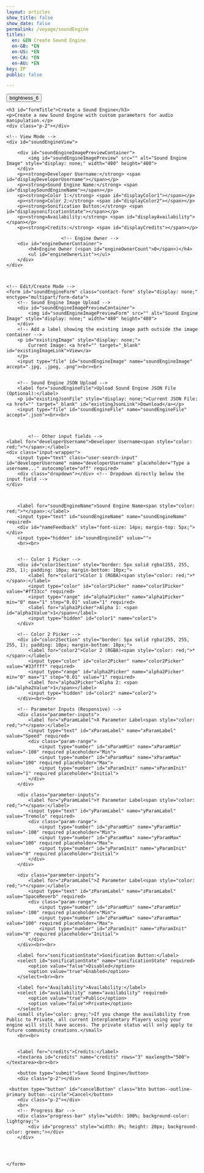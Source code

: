 ```yaml
---
layout: articles
show_title: false
show_date: false
permalink: /voyage/soundEngine
titles:
  en: &EN Create Sound Engine
  en-GB: *EN
  en-US: *EN
  en-CA: *EN
  en-AU: *EN
key: IP
public: false

---
```


<!-- Sound Engine Form Container -->
<div class="form-container">
    <div class="button-container">
        <div class="back-button-container">
            <a href="/voyage" title="Back to Voyage">
                <button id="backButton" class="btn button--outline-primary button--circle">
                    <span class="material-symbols-outlined">brightness_6</span>
                </button>
            </a>
        </div>
        <div class="edit-button-container">
            <button id="editButton" class="btn button--outline-primary button--circle" title="Edit Sound Engine" style="display: none;">
                <span class="material-symbols-outlined">edit</span> 
            </button>
        </div>
    </div>


    <h3 id="formTitle">Create a Sound Engine</h3>
    <p>Create a new Sound Engine with custom parameters for audio manipulation.</p>
    <div class="p-2"></div>

    <!-- View Mode -->
    <div id="soundEngineView">

        <div id="soundEngineImagePreviewContainer">
            <img id="soundEngineImagePreview" src="" alt="Sound Engine Image" style="display: none;" width="480" height="480">
        </div>
        <p><strong>Developer Username:</strong> <span id="displayDeveloperUsername"></span></p>
        <p><strong>Sound Engine Name:</strong> <span id="displaySoundEngineName"></span></p>
        <p><strong>Color 1:</strong> <span id="displayColor1"></span></p>
        <p><strong>Color 2:</strong> <span id="displayColor2"></span></p>
        <p><strong>Sonification Button:</strong> <span id="displaysonificationState"></span></p>
        <p><strong>Availability:</strong> <span id="displayAvailability"></span></p>
        <p><strong>Credits:</strong> <span id="displayCredits"></span></p>

                        <!-- Engine Owner -->
        <div id="engineOwnerContainer">
            <h4>Engine Owner (<span id="engineOwnerCount">0</span>)</h4>
            <ul id="engineOwnerList"></ul>
        </div>
    </div>



    <!-- Edit/Create Mode -->
    <form id="soundEngineForm" class="contact-form" style="display: none;" enctype="multipart/form-data">
        <!-- Sound Engine Image Upload -->
        <div id="soundEngineImagePreviewContainer">
            <img id="soundEngineImagePreviewForm" src="" alt="Sound Engine Image" style="display: none;" width="480" height="480">
        </div>
        <!-- Add a label showing the existing image path outside the image container -->
        <p id="existingImage" style="display: none;">
            Current Image: <a href="" target="_blank" id="existingImageLink">View</a>
        </p>
        <input type="file" id="soundEngineImage" name="soundEngineImage" accept=".jpg, .jpeg, .png"><br><br>


        <!-- Sound Engine JSON Upload -->
        <label for="soundEngineFile">Upload Sound Engine JSON File (Optional):</label>
        <p id="existingJsonFile" style="display: none;">Current JSON File: <a href="" target="_blank" id="existingJsonLink">Download</a></p>
        <input type="file" id="soundEngineFile" name="soundEngineFile" accept=".json"><br><br>



            <!-- Other input fields -->
    <label for="developerUsername">Developer Username<span style="color: red;">*</span>:</label>
    <div class="input-wrapper">
        <input type="text" class="user-search-input" id="developerUsername" name="developerUsername" placeholder="Type a username..." autocomplete="off" required>
        <div class="dropdown"></div> <!-- Dropdown directly below the input field -->
    </div>



        <label for="soundEngineName">Sound Engine Name<span style="color: red;">*</span>:</label>
        <input type="text" id="soundEngineName" name="soundEngineName" required>
        <div id="nameFeedback" style="font-size: 14px; margin-top: 5px;"></div>
        <input type="hidden" id="soundEngineId" value="">
        <br><br>
        

        <!-- Color 1 Picker -->
        <div id="color1Section" style="border: 5px solid rgba(255, 255, 255, 1); padding: 10px; margin-bottom: 10px;">
            <label for="color1">Color 1 (RGBA)<span style="color: red;">*</span>:</label>
            <input type="color" id="color1Picker" name="color1Picker" value="#ff33cc" required>
            <input type="range" id="alpha1Picker" name="alpha1Picker" min="0" max="1" step="0.01" value="1" required>
            <label for="alpha1Picker">Alpha 1: <span id="alpha1Value">1</span></label>
            <input type="hidden" id="color1" name="color1">
        </div>

        <!-- Color 2 Picker -->
        <div id="color2Section" style="border: 5px solid rgba(255, 255, 255, 1); padding: 10px; margin-bottom: 10px;">
            <label for="color2">Color 2 (RGBA)<span style="color: red;">*</span>:</label>
            <input type="color" id="color2Picker" name="color2Picker" value="#33ffff" required>
            <input type="range" id="alpha2Picker" name="alpha2Picker" min="0" max="1" step="0.01" value="1" required>
            <label for="alpha2Picker">Alpha 2: <span id="alpha2Value">1</span></label>
            <input type="hidden" id="color2" name="color2">
        </div><br><br>

        <!-- Parameter Inputs (Responsive) -->
        <div class="parameter-inputs">
            <label for="xParamLabel">X Parameter Label<span style="color: red;">*</span>:</label>
            <input type="text" id="xParamLabel" name="xParamLabel" value="Speed" required>
            <div class="param-range">
                <input type="number" id="xParamMin" name="xParamMin" value="-100" required placeholder="Min">
                <input type="number" id="xParamMax" name="xParamMax" value="100" required placeholder="Max">
                <input type="number" id="xParamInit" name="xParamInit" value="1" required placeholder="Initial">
            </div>
        </div>

        <div class="parameter-inputs">
            <label for="yParamLabel">Y Parameter Label<span style="color: red;">*</span>:</label>
            <input type="text" id="yParamLabel" name="yParamLabel" value="Tremolo" required>
            <div class="param-range">
                <input type="number" id="yParamMin" name="yParamMin" value="-100" required placeholder="Min">
                <input type="number" id="yParamMax" name="yParamMax" value="100" required placeholder="Max">
                <input type="number" id="yParamInit" name="yParamInit" value="0" required placeholder="Initial">
            </div>
        </div>

        <div class="parameter-inputs">
            <label for="zParamLabel">Z Parameter Label<span style="color: red;">*</span>:</label>
            <input type="text" id="zParamLabel" name="zParamLabel" value="SpaceReverb" required>
            <div class="param-range">
                <input type="number" id="zParamMin" name="zParamMin" value="-100" required placeholder="Min">
                <input type="number" id="zParamMax" name="zParamMax" value="100" required placeholder="Max">
                <input type="number" id="zParamInit" name="zParamInit" value="0" required placeholder="Initial">
            </div>
        </div><br><br>        

        <label for="sonificationState">Sonification Button:</label>
        <select id="sonificationState" name="sonificationState" required>
            <option value="false">Disabled</option>
            <option value="true">Enabled</option>
        </select><br><br>

        <label for="Availability">Availability:</label>
        <select id="availability" name="availability" required>
            <option value="true">Public</option>
            <option value="false">Private</option>
        </select>
        <small style="color: grey;">If you change the availability from Public to Private, all current Interplanetary Players using your engine will still have access. The private status will only apply to future community creations.</small>
        <br><br>
         

        <label for="credits">Credits:</label>
        <textarea id="credits" name="credits" rows="3" maxlength="500"></textarea><br><br>

        <button type="submit">Save Sound Engine</button>
        <div class="p-2"></div>

     <button type="button" id="cancelButton" class="btn button--outline-primary button--circle">Cancel</button>
        <div class="p-2"></div>
        <br>
        <!-- Progress Bar -->
        <div class="progress-bar" style="width: 100%; background-color: lightgray;">
            <div id="progress" style="width: 0%; height: 20px; background-color: green;"></div>
        </div>
        
   


    </form>
</div>

<!-- Toast Container for Notifications -->
<div id="toastContainer" style="position: fixed; top: 20px; right: 20px; z-index: 1000;"></div>

<script>


document.addEventListener('DOMContentLoaded', function() {
    const userId = localStorage.getItem('userId'); 
    if (!userId) {
        document.getElementById('messageDisplay').innerText = 'No logged-in user found. Please log in first.';
        document.getElementById('messageDisplay').style.color = 'red';
        window.location.href = '/login';
        return;
    }

    let isEditMode = false;
    let currentSoundEngineId = null;
    let isOwner = false;

    const formTitle = document.getElementById('formTitle');
    const soundEngineView = document.getElementById('soundEngineView');
    const soundEngineForm = document.getElementById('soundEngineForm');
    let editButton = document.getElementById('editButton');
    const backButton = document.getElementById('backButton');
    const cancelButton = document.getElementById('cancelButton');

    const soundEngineFileInput = document.getElementById('soundEngineFile');
    const soundEngineImageInput = document.getElementById('soundEngineImage');
    const soundEngineImagePreview = document.getElementById('soundEngineImagePreview');
    const soundEngineImagePreviewForm = document.getElementById('soundEngineImagePreviewForm');

    const color1Picker = document.getElementById('color1Picker');
    const color2Picker = document.getElementById('color2Picker');
    const alpha1Picker = document.getElementById('alpha1Picker');
    const alpha2Picker = document.getElementById('alpha2Picker');
    const color1Section = document.getElementById('color1Section');
    const color2Section = document.getElementById('color2Section');

    const color1Input = document.getElementById('color1');
    const color2Input = document.getElementById('color2');
    const alpha1Value = document.getElementById('alpha1Value');
    const alpha2Value = document.getElementById('alpha2Value');

    const urlParams = new URLSearchParams(window.location.search);
    const mode = urlParams.get('mode');
    currentSoundEngineId = urlParams.get('id');

    // Function to convert Hex to RGBA
    function hexToRgba(hex, alpha = 1) {
        let r = 0, g = 0, b = 0;
        if (hex.length === 7) {
            r = parseInt(hex.slice(1, 3), 16);
            g = parseInt(hex.slice(3, 5), 16);
            b = parseInt(hex.slice(5, 7), 16);
        }
        return `rgba(${r},${g},${b},${alpha})`;
    }

    // Update the border color of the Color 1 section
    function updateBorderColor() {
        const rgbaColor = hexToRgba(color1Picker.value, alpha1Picker.value);
        color1Section.style.borderColor = rgbaColor;
        color1Input.value = rgbaColor;
        alpha1Value.innerText = alpha1Picker.value;
    }

    function updateBorderColor2() {
        const rgbaColor = hexToRgba(color2Picker.value, alpha2Picker.value);
        color2Section.style.borderColor = rgbaColor;
        color2Input.value = rgbaColor;
        alpha2Value.innerText = alpha2Picker.value;
    }

    // Event listeners for color pickers
    color1Picker.addEventListener('input', updateBorderColor);
    alpha1Picker.addEventListener('input', updateBorderColor);
    color2Picker.addEventListener('input', updateBorderColor2);
    alpha2Picker.addEventListener('input', updateBorderColor2);

    // Initial call to set border color
    updateBorderColor();
    updateBorderColor2();

// Handle mode logic and load sound engine details
if (!currentSoundEngineId || mode === 'create') {
    formTitle.innerText = 'Create a Sound Engine';
    toggleViewMode(true); // Show the form for creation
    isEditMode = true; // Ensure that we are in edit mode for creation
} else if (mode === 'edit' && currentSoundEngineId) {
    formTitle.innerText = 'Edit Sound Engine';
    isEditMode = true;
    loadSoundEngineDetails(currentSoundEngineId);
    toggleViewMode(true); // Show the form for editing
} else if (mode === 'soundEngine' && currentSoundEngineId) {
    formTitle.innerText = 'Sound Engine Details';
    loadSoundEngineDetails(currentSoundEngineId);
    toggleViewMode(false); // Ensure we are in view mode
}

editButton.addEventListener('click', function() {

                    console.log('is CLICKED.');

    // Toggle the mode directly based on `isEditMode`
    if (isEditMode) {
        // If already in edit mode, revert changes like pressing cancel
        loadSoundEngineDetails(currentSoundEngineId);
        toggleViewMode(false);
                console.log('is edit mode FALSEEEE.');

    } else {
        // If not in edit mode, switch to edit mode
        toggleViewMode(true);
                console.log('is edit mode  TRUEEE.');

    }
    // Toggle the edit mode state
    isEditMode = !isEditMode;
});


    cancelButton.addEventListener('click', function() {
        if (isEditMode) {
            loadSoundEngineDetails(currentSoundEngineId);
            toggleViewMode(false);
            isEditMode = false; 
        } else {
            soundEngineForm.reset();
            soundEngineImagePreviewForm.src = '';
            soundEngineImagePreviewForm.style.display = 'none';
            toggleViewMode(false);
            isEditMode = false; 
        }
    });

    backButton.addEventListener('click', function() {
        window.location.href = '/voyage';
    });

    // Image preview functionality
    soundEngineImageInput.addEventListener('change', function(event) {
        const file = event.target.files[0];
        if (file) {
            const reader = new FileReader();
            reader.onload = function(e) {
                soundEngineImagePreviewForm.src = e.target.result;
                soundEngineImagePreviewForm.style.display = 'block';
            };
            reader.readAsDataURL(file);
        } else {
            soundEngineImagePreviewForm.src = '';
            soundEngineImagePreviewForm.style.display = 'none';
        }
    });

    // Function to handle form submission
    soundEngineForm.addEventListener('submit', function(event) {
        event.preventDefault();

        // Disable the save button to prevent multiple submissions
        const saveButton = soundEngineForm.querySelector('[type="submit"]');
        saveButton.disabled = true;

        // Gather input values
        const developerUsername = document.getElementById('developerUsername').value.trim();
        const soundEngineName = document.getElementById('soundEngineName').value.trim();
        const color1 = color1Input.value.trim();
        const color2 = color2Input.value.trim();
        const sonificationState = document.getElementById('sonificationState').value;
        const isPublic = document.getElementById('availability').value;
        const credits = document.getElementById('credits').value.trim();

        // Validate required fields
        if (!developerUsername || !soundEngineName || !color1 || !color2 || sonificationState === '' || !userId) {
            showToast('Please fill in all required fields.', 'error');
            saveButton.disabled = false; // Re-enable the save button
            return;
        }

        // Prepare form data
        const formData = new FormData();
        formData.append('ownerId', userId);
        formData.append('isPublic', isPublic);
        formData.append('developerUsername', developerUsername);
        formData.append('soundEngineName', soundEngineName);
        formData.append('color1', color1);
        formData.append('color2', color2);
        formData.append('xParam', JSON.stringify({ label: 'Speed', min: -100, max: 100, initValue: 1 }));
        formData.append('yParam', JSON.stringify({ label: 'Tremolo', min: -100, max: 100, initValue: 0 }));
        formData.append('zParam', JSON.stringify({ label: 'SpaceReverb', min: -100, max: 100, initValue: 0 }));
        formData.append('sonificationState', sonificationState);
        formData.append('credits', credits);

        // Handle image file: use the existing one if no new file is selected
        const imageFile = soundEngineImageInput.files[0];
        if (imageFile) {
            formData.append('soundEngineImage', imageFile);
        } else if (existingSoundEngine && existingSoundEngine.soundEngineImage) {
            formData.append('existingImagePath', existingSoundEngine.soundEngineImage);
        }

        // Handle JSON file: use the existing one if no new file is selected
        const jsonFile = soundEngineFileInput.files[0];
        if (jsonFile) {
            formData.append('soundEngineFile', jsonFile);
        } else if (existingSoundEngine && existingSoundEngine.soundEngineFile) {
            formData.append('existingJsonFilePath', existingSoundEngine.soundEngineFile);
        }

        let apiEndpoint = 'http://media.maar.world:3001/api/soundEngines';
        let method = 'POST'; // Default method for creating a new sound engine

        console.log('Edit mode:', isEditMode, 'Sound Engine ID:', currentSoundEngineId);
        console.log('HTTP Method:', method);
        console.log('API Endpoint:', apiEndpoint);


        if (isEditMode && currentSoundEngineId) {
            // Update the endpoint and method for editing mode
            apiEndpoint = `${apiEndpoint}/${currentSoundEngineId}`;
            method = 'PATCH'; // Use PATCH method for updating an existing sound engine

            console.log('Edit mode active. Updating sound engine.');
            console.log('Updated HTTP Method:', method);
            console.log('Updated API Endpoint:', apiEndpoint);
        }

        // Perform the API request
        fetch(apiEndpoint, {
            method: method,
            body: formData,
        })
        .then(response => response.json())
        .then(data => {
            if (data.success) {
                showToast('Sound Engine saved successfully!', 'success');
                if (isEditMode) {
                    // Reload sound engine details to reflect updates and switch to view mode
                    loadSoundEngineDetails(currentSoundEngineId);
                    toggleViewMode(false);
                } else {
                    // Redirect to the new sound engine page if creation was successful
                    window.location.href = `/voyage/soundEngine?mode=soundEngine&id=${data.soundEngine._id}`;
                }
            } else {
                showToast(data.message || 'An error occurred.', 'error');
            }
        })
        .catch(error => {
            console.error('Error during sound engine submission:', error);
            showToast('An error occurred while saving the sound engine.', 'error');
        })
        .finally(() => {
            // Re-enable the save button after request completes
            saveButton.disabled = false;
        });
    });

    // Function to disable or enable form inputs
    function disableFormInputs(disable) {
        const inputs = soundEngineForm.querySelectorAll('input, textarea, select, button');
        inputs.forEach(input => {
            input.disabled = disable;
        });
    }

    // Toggle between view and edit modes
    function toggleViewMode(editMode) {
        if (editMode) {
            soundEngineView.style.display = 'none';
            soundEngineForm.style.display = 'block';
                        console.log('Switched to edit mode.');

        } else {
            soundEngineView.style.display = 'block';
            soundEngineForm.style.display = 'none';
                        console.log('Switched to view mode.');

        }
    }

    let existingSoundEngine = null;  // Define existingSoundEngine at the top

// Load sound engine details
// Load sound engine details
function loadSoundEngineDetails(soundEngineId) {
    fetch(`http://media.maar.world:3001/api/soundEngines/${soundEngineId}?userId=${userId}`)
        .then(response => {
            if (!response.ok) {
                throw new Error(`Failed to load sound engine details: ${response.status}`);
            }
            return response.json();
        })
        .then(data => {
            console.log('Received Sound Engine Data:', data);

            if (data.success && data.soundEngine) {
                existingSoundEngine = data.soundEngine;
                populateViewMode(data.soundEngine);
                populateFormMode(data.soundEngine);

                console.log('Logged-in userId:', userId);
                console.log('Sound Engine ownerId:', data.soundEngine.ownerId);

                // Update the global isOwner variable
                isOwner = data.soundEngine.ownerId === userId;
                console.log('Is user the owner?', isOwner);

                // Show the edit button only if the user is the owner
                if (isOwner) {
                    editButton.style.display = 'block';
                } else {
                    editButton.style.display = 'none';
                }

                // Re-select the editButton after DOM updates
                editButton = document.getElementById('editButton');

                // Attach the event listener here
                if (editButton) {
                    console.log('Attaching event listener to editButton.');
                    editButton.addEventListener('click', function() {
                        // Toggle the mode directly based on `isEditMode`
                        if (isEditMode) {
                            // If already in edit mode, revert changes like pressing cancel
                            loadSoundEngineDetails(currentSoundEngineId);
                            toggleViewMode(false);
                            console.log('is edit mode FALSEEEE.');
                        } else {
                            // If not in edit mode, switch to edit mode
                            toggleViewMode(true);
                            console.log('is edit mode  TRUEEE.');
                        }
                        // Toggle the edit mode state
                        isEditMode = !isEditMode;
                    });
                } else {
                    console.error('editButton element not found after DOM updates!');
                }

                // Display owner details
                const ownerDetails = data.soundEngine.ownerDetails;
                const engineOwnerList = document.getElementById('engineOwnerList');
                console.log("Owner Data:", ownerDetails);

                if (ownerDetails) {
                    engineOwnerList.innerHTML = `
                        <li class="user-list-item">
                            <div class="user-profile-pic">
                                <img src="https://media.maar.world${ownerDetails.profileImage || 'https://media.maar.world/uploads/default/default-profile.jpg'}" alt="${ownerDetails.username}">
                            </div>
                            <div class="user-details">
                                <div class="user-display-name">${ownerDetails.displayName || 'Unknown'}</div>
                                <div class="user-username">
                                    <a href="/xplorer/?username=${ownerDetails.username}" target="_self">
                                        @${ownerDetails.username || 'Unknown'}
                                    </a>
                                </div>
                            </div>
                        </li>`;
                    document.getElementById('engineOwnerCount').innerText = 1;
                } else {
                    engineOwnerList.innerHTML = '<li>No owner details available.</li>';
                    document.getElementById('engineOwnerCount').innerText = 0;
                }

                // **Add this line to set the view mode correctly**
              //  toggleViewMode(isEditMode);

            } else {
                showToast(data.message || 'Failed to load sound engine details.', 'error');
            }
        })
        .catch(error => {
            console.error('An error occurred while loading sound engine details:', error);
            showToast('An error occurred while loading sound engine details.', 'error');
        });
}


    // Populate view mode with sound engine details
    function populateViewMode(soundEngine) {
        document.getElementById('displayDeveloperUsername').innerText = soundEngine.developerUsername;
        document.getElementById('displaySoundEngineName').innerText = soundEngine.soundEngineName;
        document.getElementById('displayColor1').innerText = soundEngine.color1;
        document.getElementById('displayColor2').innerText = soundEngine.color2;
        document.getElementById('displaysonificationState').innerText = soundEngine.sonificationState ? 'Enabled' : 'Disabled';
        document.getElementById('displayAvailability').innerText = soundEngine.isPublic ? 'Public' : 'Private';
        document.getElementById('displayCredits').innerText = soundEngine.credits || 'No credits provided';

        if (soundEngine.soundEngineImage) {
            const imageURL = `https://media.maar.world${encodeURI(soundEngine.soundEngineImage)}`;
            soundEngineImagePreview.src = imageURL;
            soundEngineImagePreview.style.display = 'block';
        } else {
            soundEngineImagePreview.style.display = 'none';
        }
    }

    // Populate form fields for edit mode
    function populateFormMode(soundEngine) {
        const baseUrl = 'https://media.maar.world';

        document.getElementById('developerUsername').value = soundEngine.developerUsername;
        document.getElementById('soundEngineName').value = soundEngine.soundEngineName;
        document.getElementById('color1').value = soundEngine.color1;
        document.getElementById('color2').value = soundEngine.color2;
        document.getElementById('availability').value = soundEngine.isPublic;
        document.getElementById('sonificationState').value = soundEngine.sonificationState;
        document.getElementById('credits').value = soundEngine.credits || '';
        document.getElementById('soundEngineId').value = soundEngine._id; // Assuming soundEngine is the object you fetched

        // Show existing image
        if (soundEngine.soundEngineImage) {
            const fullImageUrl = `${baseUrl}${soundEngine.soundEngineImage}`;
            document.getElementById('existingImage').style.display = 'block';
            document.getElementById('existingImageLink').href = fullImageUrl;
            document.getElementById('existingImageLink').textContent = soundEngine.soundEngineImage.split('/').pop();
            document.getElementById('soundEngineImagePreviewForm').src = fullImageUrl;
            document.getElementById('soundEngineImagePreviewForm').style.display = 'block';
        } else {
            document.getElementById('soundEngineImagePreviewForm').style.display = 'none';
        }

        // Show existing JSON file
        if (soundEngine.soundEngineFile) {
            const fullJsonUrl = `${baseUrl}${soundEngine.soundEngineFile}`;
            document.getElementById('existingJsonFile').style.display = 'block';
            document.getElementById('existingJsonLink').href = fullJsonUrl;
            document.getElementById('existingJsonLink').textContent = soundEngine.soundEngineFile.split('/').pop();
        } else {
            document.getElementById('existingJsonFile').style.display = 'none';
        }

        // Update the color pickers and alpha sliders based on stored RGBA values
        const [color1R, color1G, color1B, color1A] = extractRGBAValues(soundEngine.color1);
        const [color2R, color2G, color2B, color2A] = extractRGBAValues(soundEngine.color2);
        
        color1Picker.value = rgbToHex(color1R, color1G, color1B);
        alpha1Picker.value = color1A;

        color2Picker.value = rgbToHex(color2R, color2G, color2B);
        alpha2Picker.value = color2A;
        
        updateBorderColor();
        updateBorderColor2();
    }

    // Helper to extract RGBA values from a string like "rgba(255, 51, 204, 0.5)"
    function extractRGBAValues(rgbaString) {
        const rgbaMatch = rgbaString.match(/rgba?\((\d+),\s*(\d+),\s*(\d+),?\s*(\d*(?:\.\d+)?)?\)/);
        if (rgbaMatch) {
            const [, r, g, b, a = 1] = rgbaMatch;
            return [parseInt(r), parseInt(g), parseInt(b), parseFloat(a)];
        }
        return [0, 0, 0, 1]; // default values if parsing fails
    }

    // Helper to convert RGB values to hex
    function rgbToHex(r, g, b) {
        return `#${((1 << 24) + (r << 16) + (g << 8) + b).toString(16).slice(1).toUpperCase()}`;
    }

    // Toast function for showing messages
    function showToast(message, type = 'success') {
        const toastContainer = document.getElementById('toastContainer');
        const toast = document.createElement('div');
        const toastId = `toast_${Date.now()}`;
        toast.classList.add('toast');
        toast.setAttribute('id', toastId);
        if (type === 'success') {
            toast.classList.add('success');
        } else if (type === 'error') {
            toast.classList.add('error');
        }
        toast.textContent = message;
        toastContainer.appendChild(toast);

        setTimeout(() => {
            toast.classList.add('show');
        }, 100);

        setTimeout(() => {
            toast.classList.remove('show');
            setTimeout(() => {
                const toastElem = document.getElementById(toastId);
                if (toastElem) {
                    toastElem.remove();
                }
            }, 500);
        }, 3000);
    }

    // Validation for Min, Max, and Initial Values
    const params = ['x', 'y', 'z'];
    
    params.forEach(param => {
        const minInput = document.getElementById(`${param}ParamMin`);
        const maxInput = document.getElementById(`${param}ParamMax`);
        const initInput = document.getElementById(`${param}ParamInit`);

        const validateInitValue = () => {
            let min = parseInt(minInput.value, 10);
            let max = parseInt(maxInput.value, 10);
            let init = parseInt(initInput.value, 10);

            if (min < -100) min = -100;
            if (min > 100) min = 100;
            if (max < -100) max = -100;
            if (max > 100) max = 100;

            minInput.value = min;
            maxInput.value = max;

            const realMin = Math.min(min, max);
            const realMax = Math.max(min, max);

            if (init < realMin) init = realMin;
            if (init > realMax) init = realMax;

            initInput.value = init;
        };

        minInput.addEventListener('input', validateInitValue);
        maxInput.addEventListener('input', validateInitValue);
        initInput.addEventListener('input', validateInitValue);
    });


    // Function to check if a SoundEngine name exists
// Function to check if a SoundEngine name exists
async function checkSoundEngineExists(soundEngineName, soundEngineId = null) {
    try {
        const url = new URL('http://media.maar.world:3001/api/soundEngines/exists');
        url.searchParams.append('soundEngineName', soundEngineName);
        if (soundEngineId) {
            url.searchParams.append('id', soundEngineId);
        }

        const response = await fetch(url);
        const data = await response.json();
        return data.exists;
    } catch (error) {
        console.error('Error checking SoundEngine existence:', error);
        return false;
    }
}

// Debounce function to limit the number of API calls
function debounce(func, delay) {
    let debounceTimer;
    return function(...args) {
        const context = this;
        clearTimeout(debounceTimer);
        debounceTimer = setTimeout(() => func.apply(context, args), delay);
    };
}

// Handle input event for the SoundEngine name
document.getElementById('soundEngineName').addEventListener('input', debounce(async function(e) {
    const soundEngineName = e.target.value.trim();
    const feedback = document.getElementById('nameFeedback');
    const soundEngineId = document.getElementById('soundEngineId').value.trim(); // Hidden input for the sound engine ID

    // Validate the format of the SoundEngine name
    const usernameRegex = /^[a-zA-Z0-9_-]{1,30}$/;
    if (!usernameRegex.test(soundEngineName)) {
        feedback.textContent = 'Invalid format. Use letters, numbers, underscores, and hyphens (max 30 characters).';
        feedback.style.color = 'red';
        return;
    }

    if (soundEngineName.length === 0) {
        feedback.textContent = '';
        return;
    }

    const exists = await checkSoundEngineExists(soundEngineName, soundEngineId);
    if (exists) {
        feedback.textContent = 'Name is already taken.';
        feedback.style.color = 'red';
    } else {
        feedback.textContent = 'Name is available.';
        feedback.style.color = 'green';
    }
}, 500)); // Adjust the delay time if needed

// Prevent form submission if the name is taken
document.getElementById('soundEngineForm').addEventListener('submit', async function(e) {
    const soundEngineName = document.getElementById('soundEngineName').value.trim();
    const soundEngineId = document.getElementById('soundEngineId').value.trim(); // Hidden input for the sound engine ID

    const exists = await checkSoundEngineExists(soundEngineName, soundEngineId);
    if (exists) {
        e.preventDefault();
        alert('Sound Engine name is already taken. Please choose another one.');
    }
});

});
</script>